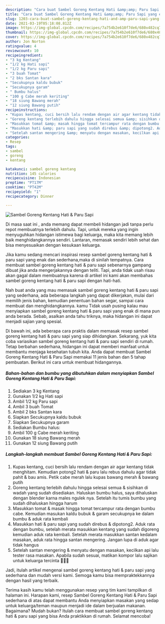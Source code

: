 ```yaml
---
description: "Cara buat Sambel Goreng Kentang Hati &amp;amp; Paru Sapi yang enak dan Mudah Dibuat"
title: "Cara buat Sambel Goreng Kentang Hati &amp;amp; Paru Sapi yang enak dan Mudah Dibuat"
slug: 1203-cara-buat-sambel-goreng-kentang-hati-and-amp-paru-sapi-yang-enak-dan-mudah-dibuat
date: 2021-03-19T05:18:08.812Z
image: https://img-global.cpcdn.com/recipes/7a754b2e610f7de6/680x482cq70/sambel-goreng-kentang-hati-paru-sapi-foto-resep-utama.jpg
thumbnail: https://img-global.cpcdn.com/recipes/7a754b2e610f7de6/680x482cq70/sambel-goreng-kentang-hati-paru-sapi-foto-resep-utama.jpg
cover: https://img-global.cpcdn.com/recipes/7a754b2e610f7de6/680x482cq70/sambel-goreng-kentang-hati-paru-sapi-foto-resep-utama.jpg
author: Jon Norton
ratingvalue: 4
reviewcount: 10
recipeingredient:
- "3 kg Kentang"
- "1/2 kg Hati sapi"
- "1/2 kg Paru sapi"
- "3 buah Tomat"
- "2 bks Santan kara"
- "Secukupnya kaldu bubuk"
- "Secukupnya garam"
- " Bumbu halus"
- "100 g Cabe merah keriting"
- "18 siung Bawang merah"
- "12 siung Bawang putih"
recipeinstructions:
- "Kupas kentang, cuci bersih lalu rendam dengan air agar kentang tidak menghitam. Kemudian potong2 hati &amp; paru lalu rebus dahulu agar tidak pahit &amp; bau amis. Petik cabe merah lalu kupas bawang merah &amp; bawang putih"
- "Goreng kentang terlebih dahulu hingga selesai semua &amp; sisihkan di wadah yang sudah disediakan. Haluskan bumbu halus, saya dihaluskan dengan blender karna males ngulek nya. Setelah itu tumis bumbu yang sudah dihaluskan hingga harum"
- "Masukkan tomat &amp; masak hingga tomat tercampur rata dengan bumbu cabe. Kemudian masukan kaldu bubuk &amp; garam secukupnya ke dalam bumbu &amp; aduk rata kembali"
- "Masukkan hati &amp; paru sapi yang sudah direbus &amp; dipotong2. Aduk rata dengan bumbu, setelah merata masukkan kentang yang sudah digoreng kemudian aduk rata kembali. Setelah merata masukkan santan kedalam masakan, aduk rata hingga santan mengering. Jangan lupa di aduk agar tidak hangus"
- "Setelah santan mengering &amp; menyatu dengan masakan, kecilkan api lalu tester rasa masakan. Apabila sudah sesuai, matikan kompor lalu sajikan untuk keluarga tercinta 🥰🙏🏻"
categories:
- Resep
tags:
- sambel
- goreng
- kentang

katakunci: sambel goreng kentang 
nutrition: 145 calories
recipecuisine: Indonesian
preptime: "PT17M"
cooktime: "PT42M"
recipeyield: "1"
recipecategory: Dinner

---
```



![Sambel Goreng Kentang Hati &amp; Paru Sapi](https://img-global.cpcdn.com/recipes/7a754b2e610f7de6/680x482cq70/sambel-goreng-kentang-hati-paru-sapi-foto-resep-utama.jpg)

Di masa  saat ini , anda memang dapat membeli hidangan jadi tanpa perlu repot membuatnya terlebih dahulu. Tapi, untuk mereka yang ingin menyuguhkan hidangan istimewa bagi keluarga, maka kita memang lebih baik menghidangkannya sendiri. Lantaran, memasak sendiri lebih sehat dan bisa menyesuaikan dengan kesukaan keluarga.

Jika kamu sedang mencari inspirasi resep sambel goreng kentang hati &amp; paru sapi yang enak dan sederhana,maka di sinilah tempatnya. Cara membuat sambel goreng kentang hati &amp; paru sapi  sebenarnya gampang dibuat jika anda mengerjakannya dengan teliti. Tapi, anda tidak usah risau akan gagal dalam membuatnya 
karena di artikel ini kami akan membahas sambel goreng kentang hati &amp; paru sapi dengan hati-hati.  



Nah buat anda yang mau memasak sambel goreng kentang hati &amp; paru sapi yang sederhana, ada beberapa langkah yang dapat dikerjakan, mulai dari memilih jenis bahan, kemudian penentuan bahan segar, sampai cara membuat dan menghidangkannya. kamu Tidak usah pusing kalau mau menyiapkan sambel goreng kentang hati &amp; paru sapi yang enak di mana pun anda berada. Sebab, asalkan anda  tahu triknya, maka hidangan ini dapat menjadi sajian yang spesial.

Di bawah ini, ada beberapa cara praktis  dalam memasak resep sambel goreng kentang hati &amp; paru sapi yang siap dihidangkan. Sekarang, yuk kita coba variasikan sambel goreng kentang hati &amp; paru sapi sendiri di rumah. Tetap berbahan sederhana, hidangan ini dapat memberi manfaat untuk membantu menjaga kesehatan tubuh kita. Anda dapat membuat Sambel Goreng Kentang Hati &amp; Paru Sapi memakai 11 jenis bahan dan 5 tahap pembuatan. Berikut ini cara untuk membuat hidangannya.

<!--inarticleads1-->

##### Bahan-bahan dan bumbu yang dibutuhkan dalam menyiapkan Sambel Goreng Kentang Hati &amp; Paru Sapi:

1. Sediakan 3 kg Kentang
1. Gunakan 1/2 kg Hati sapi
1. Ambil 1/2 kg Paru sapi
1. Ambil 3 buah Tomat
1. Ambil 2 bks Santan kara
1. Siapkan Secukupnya kaldu bubuk
1. Siapkan Secukupnya garam
1. Sediakan  Bumbu halus:
1. Ambil 100 g Cabe merah keriting
1. Gunakan 18 siung Bawang merah
1. Gunakan 12 siung Bawang putih




<!--inarticleads2-->

##### Langkah-langkah membuat Sambel Goreng Kentang Hati &amp; Paru Sapi:

1. Kupas kentang, cuci bersih lalu rendam dengan air agar kentang tidak menghitam. Kemudian potong2 hati &amp; paru lalu rebus dahulu agar tidak pahit &amp; bau amis. Petik cabe merah lalu kupas bawang merah &amp; bawang putih
1. Goreng kentang terlebih dahulu hingga selesai semua &amp; sisihkan di wadah yang sudah disediakan. Haluskan bumbu halus, saya dihaluskan dengan blender karna males ngulek nya. Setelah itu tumis bumbu yang sudah dihaluskan hingga harum
1. Masukkan tomat &amp; masak hingga tomat tercampur rata dengan bumbu cabe. Kemudian masukan kaldu bubuk &amp; garam secukupnya ke dalam bumbu &amp; aduk rata kembali
1. Masukkan hati &amp; paru sapi yang sudah direbus &amp; dipotong2. Aduk rata dengan bumbu, setelah merata masukkan kentang yang sudah digoreng kemudian aduk rata kembali. Setelah merata masukkan santan kedalam masakan, aduk rata hingga santan mengering. Jangan lupa di aduk agar tidak hangus
1. Setelah santan mengering &amp; menyatu dengan masakan, kecilkan api lalu tester rasa masakan. Apabila sudah sesuai, matikan kompor lalu sajikan untuk keluarga tercinta 🥰🙏🏻




Jadi, itulah artikel mengenai  sambel goreng kentang hati &amp; paru sapi  yang sederhana dan mudah versi kami. Semoga kamu bisa mempraktekkannya dengan hasil yang terbaik. 

Terima kasih kamu telah menggunakan resep yang tim kami tampilkan di halaman ini. Harapan kami, resep  Sambel Goreng Kentang Hati &amp; Paru Sapi sederhana di atas dapat membantu Anda menyiapkan masakan yang sedap untuk keluarga/teman maupun menjadi ide dalam berjualan makanan. Bagaimana? Mudah bukan? Itulah cara membuat sambel goreng kentang hati &amp; paru sapi yang bisa Anda praktikkan di rumah. Selamat mencoba!

